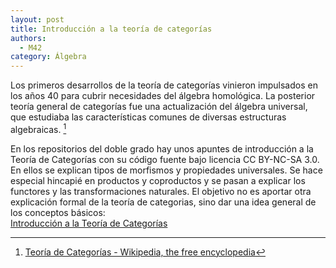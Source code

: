 ```yaml
---
layout: post
title: Introducción a la teoría de categorías
authors:
  - M42
category: Álgebra
---
```


Los primeros desarrollos de la teoría de categorías vinieron impulsados en los
años 40 para cubrir necesidades del álgebra homológica. La posterior teoría
general de categorías fue una actualización del álgebra universal, que estudiaba
las características comunes de diversas estructuras algebraicas. [^categoriaswikipedia]

En los repositorios del doble grado hay unos apuntes de introducción 
a la Teoría de Categorías con su código fuente bajo licencia CC BY-NC-SA 3.0. En
ellos se explican tipos de morfismos y propiedades universales. Se
hace especial hincapié en productos y coproductos y se pasan a explicar
los functores y las transformaciones naturales. El objetivo no es aportar
otra explicación formal de la teoría de categorias, sino dar una idea
general de los conceptos básicos:  
[Introducción a la Teoría de Categorías](https://github.com/dgiim/introCategorias)


[^categoriaswikipedia]: [Teoría de Categorías - Wikipedia, the free encyclopedia](http://es.wikipedia.org/wiki/Teor%C3%ADa_de_categor%C3%ADas)
